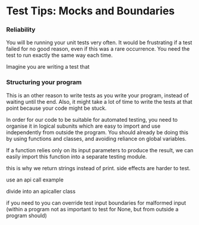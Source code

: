 
# Test Tips: Mocks and Boundaries

### Reliability

You will be running your unit tests very often. It would be frustrating if a test failed for no good reason, even if this was a rare occurrence. You need the test to run exactly the same way each time.

Imagine you are writing a test that 

### Structuring your program

This is an other reason to write tests as you write your program, instead of waiting until the end.
 Also, it might take a lot of time to write the tests at that point because your code might be stuck.

In order for our code to be suitable for automated testing, you need to organise it in logical subunits which are easy to import and use independently from outside the program. You should already be doing this by using functions and classes, and avoiding reliance on global variables.

If a function relies only on its input parameters to produce the result, we can easily import this function into a separate testing module.


this is why we return strings instead of print. side effects are harder to test.

use an api call example

divide into an apicaller class

if you need to you can override
test input boundaries for malformed input
(within a program not as important to test for None,
but from outside a program should)